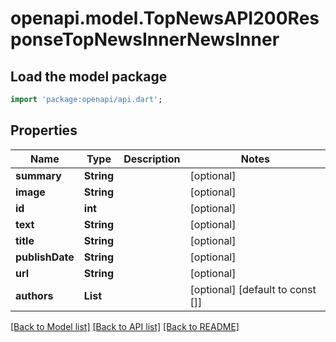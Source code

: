 # openapi.model.TopNewsAPI200ResponseTopNewsInnerNewsInner

## Load the model package
```dart
import 'package:openapi/api.dart';
```

## Properties
Name | Type | Description | Notes
------------ | ------------- | ------------- | -------------
**summary** | **String** |  | [optional] 
**image** | **String** |  | [optional] 
**id** | **int** |  | [optional] 
**text** | **String** |  | [optional] 
**title** | **String** |  | [optional] 
**publishDate** | **String** |  | [optional] 
**url** | **String** |  | [optional] 
**authors** | **List<String>** |  | [optional] [default to const []]

[[Back to Model list]](../README.md#documentation-for-models) [[Back to API list]](../README.md#documentation-for-api-endpoints) [[Back to README]](../README.md)


